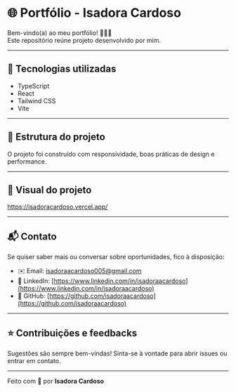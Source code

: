 # 🌐 Portfólio - Isadora Cardoso

Bem-vindo(a) ao meu portfólio! 👩‍💻✨  
Este repositório reúne projeto desenvolvido por mim.

---

## 🚀 Tecnologias utilizadas

- TypeScript  
- React  
- Tailwind CSS   
- Vite  

---

## 📁 Estrutura do projeto

O projeto foi construído com responsividade, boas práticas de design e performance. 

---

## 📸 Visual do projeto

https://isadoracardoso.vercel.app/

---

## 📬 Contato

Se quiser saber mais ou conversar sobre oportunidades, fico à disposição:

- ✉️ Email: isadoraacardoso005@gmail.com 
- 💼 LinkedIn: [https://www.linkedin.com/in/isadoraacardoso](https://www.linkedin.com/in/isadoraacardoso)  
- 🐙 GitHub: [https://github.com/isadoraacardoso](https://github.com/isadoraacardoso)

---

## ⭐ Contribuições e feedbacks

Sugestões são sempre bem-vindas! Sinta-se à vontade para abrir issues ou entrar em contato.

---

Feito com 💜 por **Isadora Cardoso**

